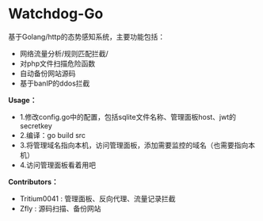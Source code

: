 Watchdog-Go
===========
基于Golang/http的态势感知系统，主要功能包括：
- 网络流量分析/规则匹配拦截/
- 对php文件扫描危险函数
- 自动备份网站源码
- 基于banIP的ddos拦截

**Usage：**
- 1.修改config.go中的配置，包括sqlite文件名称、管理面板host、jwt的secretkey
- 2.编译：go build src
- 3.将管理域名指向本机，访问管理面板，添加需要监控的域名（也需要指向本机）
- 4.访问管理面板看着用吧

**Contributors：**
- Tritium0041 : 管理面板、反向代理、流量记录拦截
- Zfly : 源码扫描、备份网站
